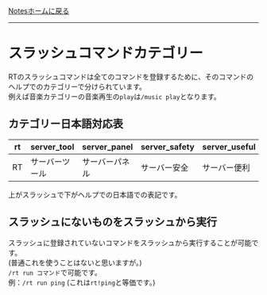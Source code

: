[Notesホームに戻る](/ja/notes)
* * *
# スラッシュコマンドカテゴリー
RTのスラッシュコマンドは全てのコマンドを登録するために、そのコマンドのヘルプでのカテゴリーで分けられています。  
例えば音楽カテゴリーの音楽再生の`play`は`/music play`となります。
## カテゴリー日本語対応表
| rt          | server_tool | server_panel | server_safety | server_useful | entertainment | individual | channel_plugin | music | other |
| ----------- | ----------- | ------------ | ------------- | ------------- | ------------- | ---------- | -------------- | ----- | ----- |
| RT | サーバーツール     | サーバーパネル      | サーバー安全        | サーバー便利        | 娯楽            | 個人         | チャンネルプラグイン     | 音楽    | その他   |

上がスラッシュで下がヘルプでの日本語での表記です。

## スラッシュにないものをスラッシュから実行
スラッシュに登録されていないコマンドをスラッシュから実行することが可能です。  
(普通これを使うことはないと思いますが。)  
`/rt run コマンド`で可能です。  
例：`/rt run ping` (これは`rt!ping`と等価です。)
